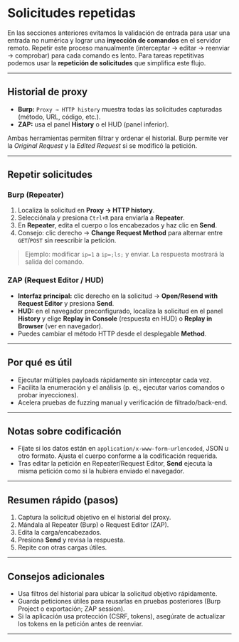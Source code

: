 # Solicitudes repetidas

En las secciones anteriores evitamos la validación de entrada para usar una entrada no numérica y lograr una **inyección de comandos** en el servidor remoto. Repetir este proceso manualmente (interceptar → editar → reenviar → comprobar) para cada comando es lento. Para tareas repetitivas podemos usar la **repetición de solicitudes** que simplifica este flujo.

---

## Historial de proxy

- **Burp:** `Proxy → HTTP history` muestra todas las solicitudes capturadas (método, URL, código, etc.).  
- **ZAP:** usa el panel **History** o el HUD (panel inferior).

Ambas herramientas permiten filtrar y ordenar el historial. Burp permite ver la *Original Request* y la *Edited Request* si se modificó la petición.

---

## Repetir solicitudes

### Burp (Repeater)
1. Localiza la solicitud en **Proxy → HTTP history**.
2. Selecciónala y presiona `Ctrl+R` para enviarla a **Repeater**.
3. En **Repeater**, edita el cuerpo o los encabezados y haz clic en **Send**.
4. Consejo: clic derecho → **Change Request Method** para alternar entre `GET`/`POST` sin reescribir la petición.

> Ejemplo: modificar `ip=1` a `ip=;ls;` y enviar. La respuesta mostrará la salida del comando.

### ZAP (Request Editor / HUD)
- **Interfaz principal:** clic derecho en la solicitud → **Open/Resend with Request Editor** y presiona **Send**.
- **HUD:** en el navegador preconfigurado, localiza la solicitud en el panel **History** y elige **Replay in Console** (respuesta en HUD) o **Replay in Browser** (ver en navegador).
- Puedes cambiar el método HTTP desde el desplegable **Method**.

---

## Por qué es útil
- Ejecutar múltiples payloads rápidamente sin interceptar cada vez.
- Facilita la enumeración y el análisis (p. ej., ejecutar varios comandos o probar inyecciones).
- Acelera pruebas de fuzzing manual y verificación de filtrado/back-end.

---

## Notas sobre codificación
- Fíjate si los datos están en `application/x-www-form-urlencoded`, JSON u otro formato. Ajusta el cuerpo conforme a la codificación requerida.
- Tras editar la petición en Repeater/Request Editor, **Send** ejecuta la misma petición como si la hubiera enviado el navegador.

---

## Resumen rápido (pasos)
1. Captura la solicitud objetivo en el historial del proxy.  
2. Mándala al Repeater (Burp) o Request Editor (ZAP).  
3. Edita la carga/encabezados.  
4. Presiona **Send** y revisa la respuesta.  
5. Repite con otras cargas útiles.

---

## Consejos adicionales
- Usa filtros del historial para ubicar la solicitud objetivo rápidamente.
- Guarda peticiones útiles para reusarlas en pruebas posteriores (Burp Project o exportación; ZAP session).
- Si la aplicación usa protección (CSRF, tokens), asegúrate de actualizar los tokens en la petición antes de reenviar.

---
